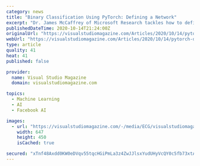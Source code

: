 ```yaml
---
category: news
title: "Binary Classification Using PyTorch: Defining a Network"
excerpt: "Dr. James McCaffrey of Microsoft Research tackles how to define a network in the second of a series of four articles that present a complete end-to-end production-quality example of binary classification using a PyTorch neural network, including a full ..."
publishedDateTime: 2020-10-14T21:24:00Z
originalUrl: "https://visualstudiomagazine.com/Articles/2020/10/14/pytorch-define-network.aspx?p=1"
webUrl: "https://visualstudiomagazine.com/Articles/2020/10/14/pytorch-define-network.aspx?p=1"
type: article
quality: 41
heat: 41
published: false

provider:
  name: Visual Studio Magazine
  domain: visualstudiomagazine.com

topics:
  - Machine Learning
  - AI
  - Facebook AI

images:
  - url: "https://visualstudiomagazine.com/-/media/ECG/visualstudiomagazine/Images/introimages/0313vsm_McCaffreyNeuralNet.jpg"
    width: 647
    height: 450
    isCached: true

secured: "xTnf48Axdd0KW0eDVqv55tqcHGiPmLa3z4ZwJJlsxYudUHyVcQY0c5fb73xtAKDQjZGVJHgv1oe5LD3HWweGuat0hhBuxRh1prbakPqQgf2CuN5GevW0g+cGsqnRArzA88+3pDIfDvKdLeg8187EufnXDyg5Rupn6S0xzoo18DuvwG8wkZcc7dVby0gejCGVB+OUJTU5KI9pCHfKz7gq5evp6BaELmSPo5torxdym2+xOw8BZ2FVFekGO7rsT7LiQbR8Ughab5oAdrSP1HbNj16z4/bGBnnXKFWWaOXFKjxYs0+T2wvJIT7NtISN+EF7DsEmmAob4BpVXG5XpprKiAUddOmFejxidcoq8u/BllY=;3UnfokuygEK9JZCc7Smqhg=="
---
```


